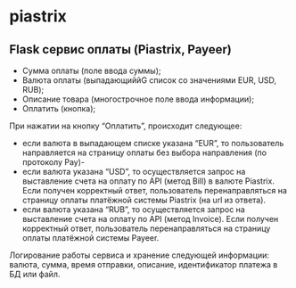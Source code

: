 # piastrix
## Flask сервис оплаты (Piastrix, Payeer)

- Сумма оплаты (поле ввода суммы);
- Валюта оплаты (выпадающиййG список со значениями EUR, USD, RUB);
- Описание товара (многострочное поле ввода информации);
- Оплатить (кнопка);

При нажатии на кнопку “Оплатить”, происходит следующее:
- если валюта в выпадающем списке указана “EUR”, то пользователь направляется на
страницу оплаты без выбора направления (по протоколу Pay)-
- если валюта указана “USD”, то осуществляется запрос на выставление счета на оплату
по API (метод Bill) в валюте Piastrix. Если получен корректный ответ, пользователь перенаправляться на страницу оплаты платёжной системы Piastrix (на url из ответа).
- если валюта указана “RUB”, то осуществляется запрос на выставление счета на оплату
по API (метод Invoice). Если получен корректный ответ, пользователь перенаправляться на страницу оплаты платёжной системы Payeer.

Логирование работы сервиса и хранение следующей информации: валюта, сумма, время отправки, описание, идентификатор платежа в БД или файл.
